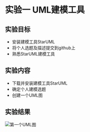 # 实验一 UML建模工具

## 实验目标

- 安装建模工具StarUML
- 将个人选题及描述提交到github上
- 熟悉StarUML建模工具

## 实验内容

- 下载并安装建模工具StarUML
- 确定个人建模选题
- 创建一个UML图
## 实验结果

![第一个UML图](./Model1.jpg)

